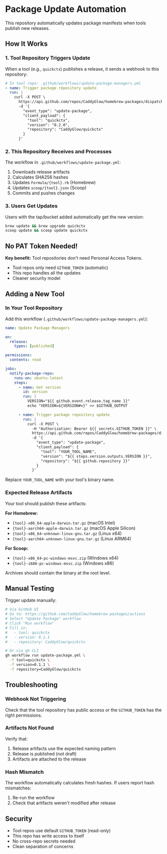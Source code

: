 # Package Update Automation

This repository automatically updates package manifests when tools publish new releases.

## How It Works

### 1. Tool Repository Triggers Update

When a tool (e.g., `quickctx`) publishes a release, it sends a webhook to this repository:

```yaml
# In tool repo: .github/workflows/update-package-managers.yml
- name: Trigger package repository update
  run: |
    curl -X POST \
      https://api.github.com/repos/CaddyGlow/homebrew-packages/dispatches \
      -d '{
        "event_type": "update-package",
        "client_payload": {
          "tool": "quickctx",
          "version": "0.2.0",
          "repository": "CaddyGlow/quickctx"
        }
      }'
```

### 2. This Repository Receives and Processes

The workflow in `.github/workflows/update-package.yml`:

1. Downloads release artifacts
2. Calculates SHA256 hashes
3. Updates `Formula/{tool}.rb` (Homebrew)
4. Updates `scoop/{tool}.json` (Scoop)
5. Commits and pushes changes

### 3. Users Get Updates

Users with the tap/bucket added automatically get the new version:

```bash
brew update && brew upgrade quickctx
scoop update && scoop update quickctx
```

## No PAT Token Needed!

**Key benefit:** Tool repositories don't need Personal Access Tokens.

- Tool repos only need `GITHUB_TOKEN` (automatic)
- This repo handles all the updates
- Cleaner security model

## Adding a New Tool

### In Your Tool Repository

Add this workflow (`.github/workflows/update-package-managers.yml`):

```yaml
name: Update Package Managers

on:
  release:
    types: [published]

permissions:
  contents: read

jobs:
  notify-package-repo:
    runs-on: ubuntu-latest
    steps:
      - name: Get version
        id: version
        run: |
          VERSION="${{ github.event.release.tag_name }}"
          echo "VERSION=${VERSION#v}" >> $GITHUB_OUTPUT

      - name: Trigger package repository update
        run: |
          curl -X POST \
            -H "Authorization: Bearer ${{ secrets.GITHUB_TOKEN }}" \
            https://api.github.com/repos/CaddyGlow/homebrew-packages/dispatches \
            -d '{
              "event_type": "update-package",
              "client_payload": {
                "tool": "YOUR_TOOL_NAME",
                "version": "${{ steps.version.outputs.VERSION }}",
                "repository": "${{ github.repository }}"
              }
            }'
```

Replace `YOUR_TOOL_NAME` with your tool's binary name.

### Expected Release Artifacts

Your tool should publish these artifacts:

**For Homebrew:**
- `{tool}-x86_64-apple-darwin.tar.gz` (macOS Intel)
- `{tool}-aarch64-apple-darwin.tar.gz` (macOS Apple Silicon)
- `{tool}-x86_64-unknown-linux-gnu.tar.gz` (Linux x64)
- `{tool}-aarch64-unknown-linux-gnu.tar.gz` (Linux ARM64)

**For Scoop:**
- `{tool}-x86_64-pc-windows-msvc.zip` (Windows x64)
- `{tool}-i686-pc-windows-msvc.zip` (Windows x86)

Archives should contain the binary at the root level.

## Manual Testing

Trigger update manually:

```bash
# Via GitHub UI
# Go to: https://github.com/CaddyGlow/homebrew-packages/actions
# Select "Update Package" workflow
# Click "Run workflow"
# Fill in:
#   - tool: quickctx
#   - version: 0.1.1
#   - repository: CaddyGlow/quickctx

# Or via gh CLI
gh workflow run update-package.yml \
  -f tool=quickctx \
  -f version=0.1.1 \
  -f repository=CaddyGlow/quickctx
```

## Troubleshooting

### Webhook Not Triggering

Check that the tool repository has public access or the `GITHUB_TOKEN` has the right permissions.

### Artifacts Not Found

Verify that:
1. Release artifacts use the expected naming pattern
2. Release is published (not draft)
3. Artifacts are attached to the release

### Hash Mismatch

The workflow automatically calculates fresh hashes. If users report hash mismatches:
1. Re-run the workflow
2. Check that artifacts weren't modified after release

## Security

- Tool repos use default `GITHUB_TOKEN` (read-only)
- This repo has write access to itself
- No cross-repo secrets needed
- Clean separation of concerns
